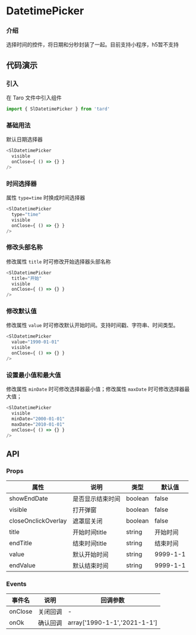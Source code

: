 
# DatetimePicker
### 介绍
选择时间的控件，将日期和分秒封装了一起。目前支持小程序，h5暂不支持

## 代码演示
### 引入
在 Taro 文件中引入组件
```js
import { SlDatetimePicker } from 'tard'
```

### 基础用法
默认日期选择器
```js
<SlDatetimePicker 
  visible
  onClose={ () => {} }
/>
```

### 时间选择器
属性 `type=time` 时换成时间选择器
```js
<SlDatetimePicker 
  type="time" 
  visible
  onClose={ () => {} } 
/>
```

### 修改头部名称
修改属性 `title` 时可修改开始选择器头部名称
```js
<SlDatetimePicker 
  title="开始" 
  visible
  onClose={ () => {} } 
/>
```

### 修改默认值
修改属性 `value` 时可修改默认开始时间。支持时间戳、字符串、时间类型。
```js
<SlDatetimePicker 
  value="1990-01-01" 
  visible
  onClose={ () => {} } 
/>
```

### 设置最小值和最大值
修改属性 `minDate` 时可修改选择器最小值；修改属性 `maxDate` 时可修改选择器最大值；
```js
<SlDatetimePicker 
  visible
  minDate="2000-01-01"
  maxDate="2010-01-01"
  onClose={ () => {} } 
/>
```

## API
### Props
|  属性   | 说明  | 类型 | 默认值 |
|  ----  | ----  | ---- | ---- |
| showEndDate | 是否显示结束时间 | boolean | false |
| visible | 打开弹窗 | boolean | false |
| closeOnclickOverlay | 遮罩层关闭 | boolean | false |
| title | 开始时间title | string | 开始时间 |
| endTitle | 结束时间title | string | 结束时间 |
| value | 默认开始时间 | string | 9999-1-1 |
| endValue | 默认结束时间 | string | 9999-1-1 |

### Events
|  事件名   | 说明  | 回调参数 |
|  ----  | ----  | ---- |
| onClose | 关闭回调 | - |
| onOk | 确认回调 | array['1990-1-1','2021-1-1'] |
